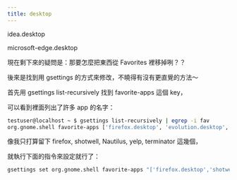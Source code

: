 ```yaml
---
title: desktop
---
```

idea.desktop

microsoft-edge.desktop

現在剩下來的疑問是：那要怎麼把東西從 Favorites 裡移掉咧？？ 

後來是找到用 gsettings 的方式來修改，不曉得有沒有更直覺的方法～

首先用 gsettings list-recursively 找到 favorite-apps 這個 key，

可以看到裡面列出了許多 app 的名字：



```bash
testuser@localhost ~ $ gsettings list-recursively | egrep -i fav
org.gnome.shell favorite-apps ['firefox.desktop', 'evolution.desktop', 'rhythmbox.desktop', 'shotwell.desktop', 'org.gnome.Nautilus.desktop', 'yelp.desktop', 'gnome-terminal.desktop', 'terminator.desktop']
```

 

像我只打算留下 firefox, shotwell, Nautilus, yelp, terminator 這幾個，

就執行下面的指令來設定就行了：



```bash
gsettings set org.gnome.shell favorite-apps "['firefox.desktop','shotwell.desktop', 'org.gnome.Nautilus.desktop', 'yelp.desktop','terminator.desktop']"
```

 